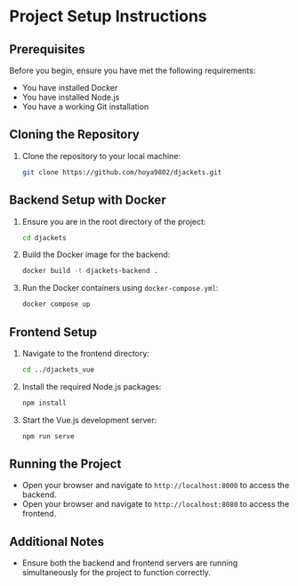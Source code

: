 # Project Setup Instructions

## Prerequisites

Before you begin, ensure you have met the following requirements:
- You have installed Docker
- You have installed Node.js
- You have a working Git installation

## Cloning the Repository

1. Clone the repository to your local machine:
    ```bash
    git clone https://github.com/hoya9802/djackets.git
    ```

## Backend Setup with Docker

1. Ensure you are in the root directory of the project:
    ```bash
    cd djackets
    ```
2. Build the Docker image for the backend:
    ```bash
    docker build -t djackets-backend .
    ```
3. Run the Docker containers using `docker-compose.yml`:
    ```bash
    docker compose up
    ```

## Frontend Setup

1. Navigate to the frontend directory:
    ```bash
    cd ../djackets_vue
    ```
2. Install the required Node.js packages:
    ```bash
    npm install
    ```
3. Start the Vue.js development server:
    ```bash
    npm run serve
    ```

## Running the Project

- Open your browser and navigate to `http://localhost:8000` to access the backend.
- Open your browser and navigate to `http://localhost:8080` to access the frontend.

## Additional Notes

- Ensure both the backend and frontend servers are running simultaneously for the project to function correctly.
